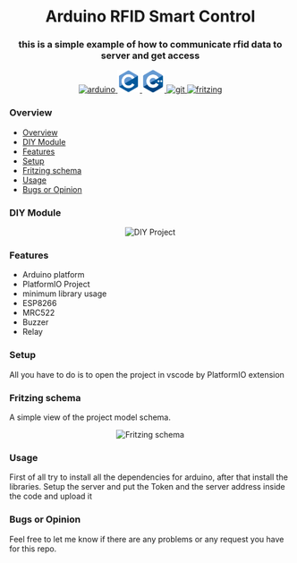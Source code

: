<h1 align="center">Arduino RFID Smart Control</h1>
<h3 align="center">this is a simple example of how to communicate rfid data to server and get access</h3>
<p align="center">
<a href="https://www.arduino.cc/" target="_blank"> <img src="https://cdn.worldvectorlogo.com/logos/arduino-1.svg" alt="arduino" width="40" height="40"/> </a> <a href="https://www.cprogramming.com/" target="_blank"> <img src="https://raw.githubusercontent.com/devicons/devicon/master/icons/c/c-original.svg" alt="c" width="40" height="40"/> </a> <a href="https://www.w3schools.com/cpp/" target="_blank"> <img src="https://raw.githubusercontent.com/devicons/devicon/master/icons/cplusplus/cplusplus-original.svg" alt="cplusplus" width="40" height="40"/> </a> <a href="https://git-scm.com/" target="_blank"> <img src="https://www.vectorlogo.zone/logos/git-scm/git-scm-icon.svg" alt="git" width="40" height="40"/> </a> 
<a href="https://sparkfun.com/" target="_blank"> <img src="https://cdn.sparkfun.com/assets/5/3/4/3/1/52b1e48a757b7f28448b4567.png" alt="fritzing" width="40" height="40"/> </a>

</p>

### Overview
- [Overview](#overview)
- [DIY Module](#diy-module)
- [Features](#features)
- [Setup](#setup)
- [Fritzing schema](#fritzing-schema)
- [Usage](#usage)
- [Bugs or Opinion](#bugs-or-opinion)


### DIY Module
<p align="center">
<img src="https://user-images.githubusercontent.com/29748439/183278104-ad9385ec-0711-4d24-99fe-cdd9e81910f1.jpeg" alt="DIY Project" width="500"/>
</p>


### Features
- Arduino platform
- PlatformIO Project
- minimum library usage
- ESP8266
- MRC522
- Buzzer
- Relay


### Setup
All you have to do is to open the project in vscode by PlatformIO extension

### Fritzing schema
A simple view of the project model schema.
<p align="center">
<img src="" alt="Fritzing schema" width="500"/>
</p>

### Usage

First of all try to install all the dependencies for arduino, after that install the libraries.
Setup the server and put the Token and the server address inside the code and upload it


### Bugs or Opinion
Feel free to let me know if there are any problems or any request you have for this repo.
